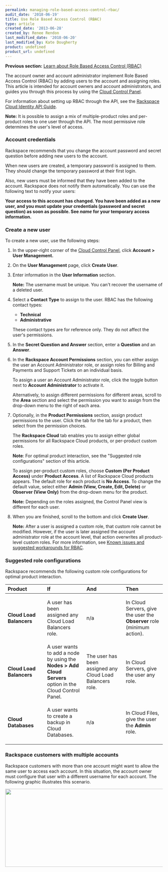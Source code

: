 ```yaml
---
permalink: managing-role-based-access-control-rbac/
audit_date: '2018-06-19'
title: Use Role Based Access Control (RBAC)
type: article
created_date: '2013-06-28'
created_by: Renee Rendon
last_modified_date: '2018-06-20'
last_modified_by: Kate Dougherty
product: undefined
product_url: undefined
---
```


**Previous section:** [Learn about Role Based Access Control
(RBAC)](/how-to/overview-role-based-access-control-rbac)

The account owner and account administrator implement Role Based Access
Control (RBAC) by adding users to the account and assigning roles. This
article is intended for account owners and account administrators, and guides
you through this process by using the [Cloud Control 
Panel](https://mycloud.rackspace.com/).

For information about setting up RBAC through the API, see the [Rackspace
Cloud Identity API
Guide](https://developer.rackspace.com/docs/cloud-identity/v2/developer-guide/).

**Note:** It is possible to assign a mix of multiple-product roles and
per-product roles to one user through the API. The most permissive role
determines the user's level of access.

### Account credentials

Rackspace recommends that you change the account password
and secret question before adding new users to the account.

When new users are created, a temporary password is assigned to
them. They should change the temporary password at their first login.

Also, new users must be informed that they have been added to the
account. Rackspace does not notify them automatically. You
can use the following text to notify your users:

   **Your access to this account has changed. You have been added as a new
   user, and you must update your credentials (password and secret question)
   as soon as possible. See *name* for your temporary access information.**

### Create a new user

To create a new user, use the following steps:

1. In the upper-right corner of the [Cloud Control
   Panel](https://mycloud.rackspace.com/), click **Account > User Management.**

2. On the **User Management** page, click **Create User**.

3. Enter information in the **User Information** section.

   **Note:** The username must be unique. You can't recover the username of a
   deleted user.

4. Select a **Contact Type** to assign to the user. RBAC has the following
   contact types:

   -  **Technical**
   -  **Administrative**

   These contact types are for reference only. They do not affect the user's
   permissions.

5. In the **Secret Question and Answer** section, enter a **Question** and an
   **Answer**.

6. In the **Rackspace Account Permissions** section, you can either assign the
   user an Account Administrator role, or assign roles for Billing and
   Payments and Support Tickets on an individual basis.

   To assign a user an Account Administrator role, click the toggle button next
   to **Account Administrator** to activate it.

   Alternatively, to assign different permissions for different areas, scroll
   to the **Area** section and select the permission you want to assign from
   the drop-down menu to the right of each area.

7. Optionally, in the **Product Permissions** section, assign product
   permissions to the user. Click the tab for the tab for a product, then
   select from the permission choices.

   The **Rackspace Cloud** tab enables you to assign either global permissions
   for all Rackspace Cloud products, or per-product custom roles.

   **Note**: For optimal product interaction, see the "Suggested role
   configurations" section of this article.

   To assign per-product custom roles, choose **Custom (Per Product Access)**
   under **Product Access**. A list of Rackspace Cloud products appears.
   The default role for each product is **No Access**. To change the default
   value, select either **Admin (View, Create, Edit, Delete)** or **Observer
   (View Only)** from the drop-down menu for the product.

   **Note:** Depending on the roles assigned, the Control Panel view is
   different for each user.

8. When you are finished, scroll to the bottom and click **Create User**.

   **Note:** After a user is assigned a custom role, that custom role
   cannot be modified. However, if the user is later assigned the
   account administrator role at the account level, that action overwrites all
   product-level custom roles. For more information, see [Known issues and
   suggested workarounds for
   RBAC](/how-to/known-issues-and-suggested-workarounds-role-based-access-control-rbac).


### Suggested role configurations

Rackspace recommends the following custom role configurations for
optimal product interaction.

<table>
<colgroup>
<col width="25%" />
<col width="25%" />
<col width="25%" />
<col width="25%" />
</colgroup>
<thead>
<tr class="header">
<th align="left">Product</th>
<th align="left">If</th>
<th align="left">And</th>
<th align="left">Then</th>
</tr>
</thead>
<tbody>
<tr class="odd">
<td align="left"><strong>Cloud Load Balancers</strong></td>
<td align="left"><p>A user has been assigned any Cloud Load Balancers role.</p></td>
<td align="left"><p>n/a</p></td>
<td align="left"><p>In Cloud Servers, give the user the <strong>Observer</strong> role (minimum action).</p></td>
</tr>
<tr class="even">
<td align="left"><strong>Cloud Load Balancers </strong></td>
<td align="left">A user wants to add a node by using the <strong>Nodes > Add Cloud Servers</strong> option in the Cloud Control Panel.</td>
<td align="left">The user has been assigned any Cloud Load Balancers role.</td>
<td align="left">In Cloud Servers, give the user any role. </td>
</tr>
<tr class="odd">
<td align="left"><p><strong>Cloud Databases</strong></p></td>
<td align="left"><p>A user wants to create a backup in Cloud Databases.</p></td>
<td align="left"><p>n/a</p></td>
<td align="left"><p>In Cloud Files, give the user the <strong>Admin</strong> role.</p></td>
</tr>
</tbody>
</table>

### Rackspace customers with multiple accounts

Rackspace customers with more than one account might want to allow the
same user to access each account. In this situation, the account
owner must configure that user with a different username for
each account. The following graphic illustrates this scenario.

<img src="{% asset_path general/managing-role-based-access-control-rbac/MutiAccountsRBAC.png %}" width="534" height="250" />
